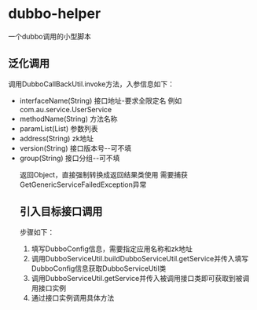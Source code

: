 # dubbo-helper
一个dubbo调用的小型脚本

## 泛化调用
调用DubboCallBackUtil.invoke方法，入参信息如下：
* interfaceName(String) 接口地址-要求全限定名 例如com.au.service.UserService
* methodName(String) 方法名称
* paramList(List<Object>) 参数列表
* address(String) zk地址
* version(String) 接口版本号--可不填
* group(String) 接口分组--可不填<br>

返回Object，直接强制转换成返回结果类使用
需要捕获GetGenericServiceFailedException异常

## 引入目标接口调用
步骤如下：
1. 填写DubboConfig信息，需要指定应用名称和zk地址
2. 调用DubboServiceUtil.buildDubboServiceUtil.getService并传入填写DubboConfig信息获取DubboServiceUtil类
3. 调用DubboServiceUtil.getService并传入被调用接口类即可获取到被调用接口实例
4. 通过接口实例调用具体方法
